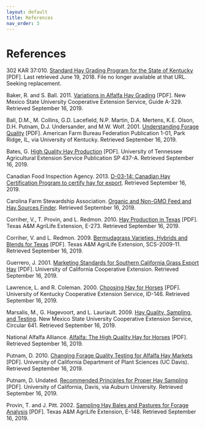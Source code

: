 ```yaml
---
layout: default
title: References
nav_order: 3
---
```

# References

302 KAR 37:010. [Standard Hay Grading Program for the State of Kentucky](http://www.lrc.state.ky.us/kar/302/037/010.pdf) \[PDF\]. Last retrieved June 19, 2018. File no longer available at that URL. Seeking replacement.

Baker, R. and S. Ball. 2011. [Variations in Alfalfa Hay Grading](http://lubbock.tamu.edu/files/2011/10/nmsugrading_10.pdf) \[PDF\]. New Mexico State University Cooperative Extension Service, Guide A-329. Retrieved September 16, 2019.
  
Ball, D.M., M. Collins, G.D. Lacefield, N.P. Martin, D.A. Mertens, K.E. Olson, D.H. Putnam, D.J. Undersander, and M.W. Wolf. 2001. [Understanding Forage Quality](https://forages.ca.uky.edu/files/foragequality.pdf) \[PDF\]. American Farm Bureau Federation Publication 1-01, Park Ridge, IL, via University of Kentucky. Retrieved September 16, 2019.
  
Bates, G. [High Quality Hay Production](http://shelbycountytn.gov/DocumentCenter/Home/View/1183) \[PDF\]. University of Tennessee Agricultural Extension Service Publication SP 437-A. Retrieved September 16, 2019.</p>
  
Canadian Food Inspection Agency. 2013. [D-03-14: Canadian Hay Certification Program to certify hay for export](http://www.inspection.gc.ca/plants/plant-protection/directives/grains-and-field-crops/d-03-14/eng/1323829800901/1323829873124). Retrieved September 16, 2019.
  
Carolina Farm Stewardship Association. [Organic and Non-GMO Feed and Hay Sources Finder](https://www.carolinafarmstewards.org/organic-and-non-gmo-feed-and-hay-sources-for-the-carolinas). Retrieved September 16, 2019.
  
Corriher, V., T. Provin, and L. Redmon. 2010. [Hay Production in Texas](http://soiltesting.tamu.edu/publications/E-273.pdf) \[PDF\]. Texas A&M AgriLife Extension, E-273. Retrieved September 16, 2019.
  
Corriher, V. and L. Redmon. 2009. [Bermudagrass Varieties, Hybrids and Blends for Texas](http://publications.tamu.edu/FORAGE/PUB_forage_Bermudagrass%20Varieties.pdf) \[PDF\]. Texas A&M AgriLife Extension, SCS-2009-11. Retrieved September 16, 2019.
  
Guerrero, J. 2001. [Marketing Standards for Southern California Grass Export Hay](http://alfalfa.ucdavis.edu/+symposium/proceedings/2001/01-207.pdf) \[PDF\]. University of California Cooperative Extension. Retrieved September 16, 2019.
  
Lawrence, L. and R. Coleman. 2000. [Choosing Hay for Horses](http://www2.ca.uky.edu/agcomm/pubs/id/id146/id146.pdf) \[PDF\]. University of Kentucky Cooperative Extension Service, ID-146. Retrieved September 16, 2019.
  
Marsalis, M., G. Hagevoort, and L. Lauriault. 2009. [Hay Quality, Sampling, and Testing](http://aces.nmsu.edu/pubs/_circulars/CR641/). New Mexico State University Cooperative Extension Service, Circular 641. Retrieved September 16, 2019.
  
National Alfalfa Alliance. [Alfalfa: The High Quality Hay for Horses](http://www.alfalfa.org/pdf/Alfalfa%20for%20Horses%20(low%20res).pdf) \[PDF\]. Retrieved September 16, 2019.
  
Putnam, D. 2010. [Changing Forage Quality Testing for Alfalfa Hay Markets](http://alfalfa.ucdavis.edu/+symposium/2010/files/talks/CAS24_PutnamQualityMarkets.pdf) \[PDF\]. University of California Department of Plant Sciences (UC Davis). Retrieved September 16, 2019.
  
Putnam, D. Undated. [Recommended Principles for Proper Hay Sampling](https://ssl.acesag.auburn.edu/anr/forages/documents/hayprotocol.pdf) \[PDF\]. University of California, Davis, via Auburn University. Retrieved September 16, 2019.
  
Provin, T. and J. Pitt. 2002. [Sampling Hay Bales and Pastures for Forage Analysis](http://ward.agrilife.org/files/2011/07/tmppdfs_45776-e148.pdf) \[PDF\]. Texas A&M AgriLife Extension, E-148. Retrieved September 16, 2019.

